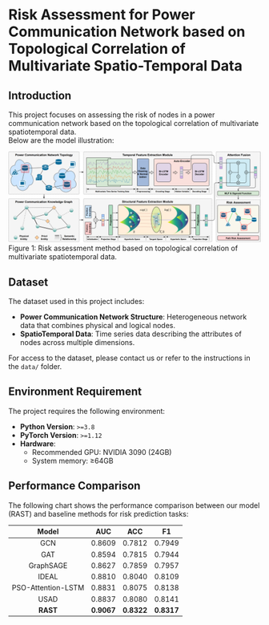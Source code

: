 # Risk Assessment for Power Communication Network based on Topological Correlation of Multivariate Spatio-Temporal Data

## Introduction

This project focuses on assessing the risk of nodes in a power communication network based on the topological
correlation of multivariate spatiotemporal data.  
Below are the model illustration:

![Core Concept](img/model.png)  
Figure 1: Risk assessment method based on topological correlation of multivariate spatiotemporal data.

## Dataset

The dataset used in this project includes:

- **Power Communication Network Structure**: Heterogeneous network data that combines physical and logical nodes.
- **SpatioTemporal Data**: Time series data describing the attributes of nodes across multiple dimensions.

For access to the dataset, please contact us or refer to the instructions in the `data/` folder.

## Environment Requirement

The project requires the following environment:

- **Python Version**: `>=3.8`
- **PyTorch Version**: `>=1.12`
- **Hardware**:
    - Recommended GPU: NVIDIA 3090 (24GB)
    - System memory: ≥64GB

## Performance Comparison

The following chart shows the performance comparison between our model (RAST) and baseline methods for risk prediction tasks:

|       Model        |    AUC     |    ACC     |     F1     |
|:------------------:|:----------:|:----------:|:----------:|
|        GCN         |   0.8609   |   0.7812   |   0.7949   |
|        GAT         |   0.8594   |   0.7815   |   0.7944   |
|     GraphSAGE      |   0.8627   |   0.7859   |   0.7957   |
|       IDEAL        |   0.8810   |   0.8040   |   0.8109   |
| PSO-Attention-LSTM |   0.8831   |   0.8075   |   0.8138   |
|        USAD        |   0.8837   |   0.8080   |   0.8141   |
|      **RAST**      | **0.9067** | **0.8322** | **0.8317** |